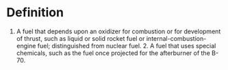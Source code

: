 # Definition

1.  A fuel that depends upon an oxidizer for combustion or for
    development of thrust, such as liquid or solid rocket fuel or
    internal-combustion-engine fuel; distinguished from nuclear fuel. 2.
    A fuel that uses special chemicals, such as the fuel once projected
    for the afterburner of the B-70.
